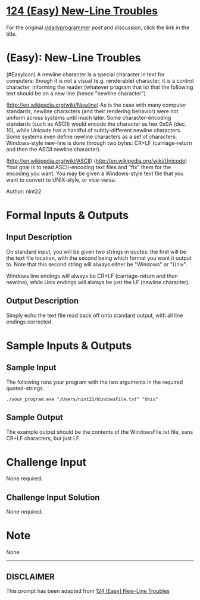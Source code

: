 # [124 (Easy) New-Line Troubles](https://www.reddit.com/r/dailyprogrammer/comments/1ds3sn/050613_challenge_124_easy_newline_troubles/)

For the original [r/dailyprogrammer](https://www.reddit.com/r/dailyprogrammer/) post and discussion, click the link in the title.

#  (Easy): New-Line Troubles
(#EasyIcon)
A newline character is a special character in text for computers: though it is not a visual (e.g. renderable) character, it is a control character, informing the reader (whatever program that is) that the following text should be on a new line (hence "newline character").

(http://en.wikipedia.org/wiki/Newline)
As is the case with many computer standards, newline characters (and their rendering behavior) were not uniform across systems until much later. Some character-encoding standards (such as ASCII) would encode the character as hex 0x0A (dec. 10), while Unicode has a handful of subtly-different newline characters. Some systems even define newline characters as a set of characters: Windows-style new-line is done through two bytes: CR+LF (carriage-return and then the ASCII newline character).

(http://en.wikipedia.org/wiki/ASCII)
(http://en.wikipedia.org/wiki/Unicode)
Your goal is to read ASCII-encoding text files and "fix" them for the encoding you want. You may be given a Windows-style text file that you want to convert to UNIX-style, or vice-versa.

Author: nint22

# Formal Inputs & Outputs
## Input Description
On standard input, you will be given two strings in quotes: the first will be the text file location, with the second being which format you want it output to. Note that this second string will always either be "Windows" or "Unix".

Windows line endings will always be CR+LF (carriage-return and then newline), while Unix endings will always be just the LF (newline character).

## Output Description
Simply echo the text file read back off onto standard output, with all line endings corrected.

# Sample Inputs & Outputs
## Sample Input
The following runs your program with the two arguments in the required quoted-strings.


```
./your_program.exe "/Users/nint22/WindowsFile.txt" "Unix"
```
## Sample Output
The example output should be the contents of the WindowsFile.txt file, sans CR+LF characters, but just LF.

# Challenge Input
None required.

## Challenge Input Solution
None required.

# Note
None


----
## **DISCLAIMER**
This prompt has been adapted from [124 [Easy] New-Line Troubles](https://www.reddit.com/r/dailyprogrammer/comments/1ds3sn/050613_challenge_124_easy_newline_troubles/
)
